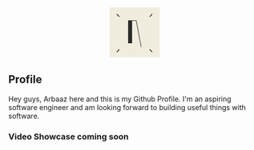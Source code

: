 <div align="center">
  <img width="100" height="100" src="https://github.com/ArbaazPatwari/ArbaazPatwari/blob/main/Arbaaz%20Logo.png">
</div>

## Profile
Hey guys, Arbaaz here and this is my Github Profile. I'm an aspiring software engineer and am looking forward to building useful things with software.

### Video Showcase coming soon
